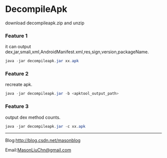 # DecompileApk

download decompileapk.zip and unzip

### Feature 1

it can output dex,jar,smali,xml,AndroidManifest.xml,res,sign,version,packageName.
```java
java -jar decompileapk.jar xx.apk
```
### Feature 2
recreate apk.
```java
java -jar decompileapk.jar -b <apktool_output_path>
```
### Feature 3
output dex method counts.
```java
java -jar decompileapk.jar -c xx.apk
```

-----

Blog:http://blog.csdn.net/masonblog

Email:MasonLiuChn@gmail.com
